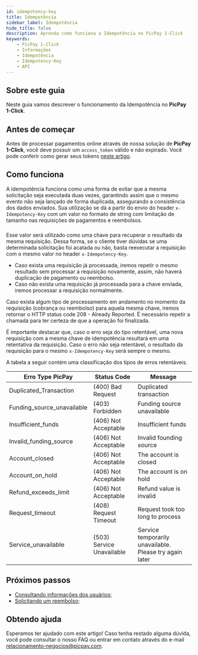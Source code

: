 ```yaml
---
id: idempotency-key
title: Idempotência
sidebar_label: Idempotência
hide_title: false
description: Aprenda como funciona a Idempotência no PicPay 1-Click
keywords: 
    - PicPay 1-Click
    - Informações
    - Idempotência
    - Idempotency-Key    
    - API
---
```


## Sobre este guia

Neste guia vamos descrever o funcionamento da Idempotência no **PicPay 1-Click**.

## Antes de começar

Antes de processar pagamentos online através de nossa solução de **PicPay 1-Click**, você deve possuir um `access_token` válido e não expirado. Você pode conferir como gerar seus tokens [neste artigo](/one-click/guides/oauth2-flow).

## Como funciona

A idempotência funciona como uma forma de evitar que a mesma solicitação seja executada duas vezes, garantindo assim que o mesmo evento não seja lançado de forma duplicada, assegurando a consistência dos dados enviados.
Sua utilização se dá a partir do envio do header `x-Idempotency-Key` com um valor no formato de string com limitação de tamanho nas requisições de pagamentos e reembolsos.

###

Esse valor será utilizado como uma chave para recuperar o resultado da mesma requisição. Dessa forma, se o cliente tiver dúvidas se uma determinada solicitação foi acatada ou não, basta reexecutar a requisição com o mesmo valor no header `x-Idempotency-Key`.

- Caso exista uma requisição já processada, iremos repetir o mesmo resultado sem processar a requisição novamente, assim, não haverá duplicação de pagamento ou reembolso.
- Caso não exista uma requisição já processada para a chave enviada, iremos processar a requisição normalmente.

Caso exista algum tipo de processamento em andamento no momento da requisição (cobrança ou reembolso) para aquela mesma chave, iremos retornar o HTTP status code 208 - Already Reported. É necessário repetir a chamada para ter certeza de que a operação foi finalizada.

É importante destacar que, caso o erro seja do tipo retentável, uma nova requisição com a mesma chave de idempotência resultará em uma retentativa da requisição. Caso o erro não seja retentável, o resultado da requisição para o mesmo `x-Idempotency-Key` será sempre o mesmo.

A tabela a seguir contém uma classificação dos tipos de erros retentáveis.

| Erro Type PicPay | Status Code | Message |
|---|--|--|
| Duplicated_Transaction | (400) Bad Request | Duplicated transaction |
| Funding_source_unavailable | (403) Forbidden | Funding source unavailable |
| Insufficient_funds | (406) Not Acceptable | Insufficient funds |
| Invalid_funding_source | (406) Not Acceptable | Invalid founding source |
| Account_closed | (406) Not Acceptable | The account is closed |
| Account_on_hold | (406) Not Acceptable | The account is on hold |
| Refund_exceeds_limit | (406) Not Acceptable | Refund value is invalid |
| Request_timeout | (408) Request Timeout | Request took too long to process |
| Service_unavailable | (503) Service Unavailable | Service temporarily unavailable. Please try again later |

## Próximos passos

- [Consultando informações dos usuários](/one-click/guides/user-info);
- [Solicitando um reembolso](/one-click/guides/refund-payments);

## Obtendo ajuda
Esperamos ter ajudado com este artigo! Caso tenha restado alguma dúvida, você pode consultar o nosso FAQ ou entrar em contato através do e-mail relacionamento-negocios@picpay.com. 
